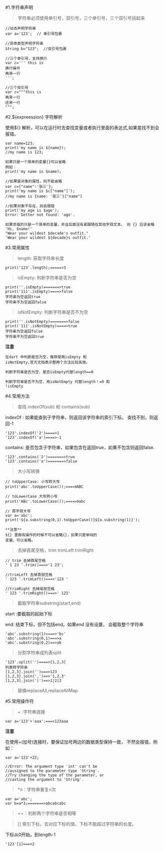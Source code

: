 #1.字符串声明

>字符串必须使用单引号，双引号，三个单引号，三个双引号括起来

    //动态声明字符串
    var a='123';  // 单引号包裹
    
    //具体类型声明字符串
    String b="123";  //双引号包裹

    //三个单引号，支持换行
    var c=''' this is
    换行操作
    再来一行
    ''';

    //三个双引号
    var c="""this is
    再来一行
    还来一行
    """;

#2.${expreession} 字符解析
   
   使用${} 解析，可以在运行时去查找变量或者执行里面的表达式,如果差找不到会报错。

    var name=123;
    print('my name is ${name});
    //my name is 123;

    如果只是一个简单的变量{}可以省略
    例如：
    print('my name is $name);

    //如果是对象的属性，则不能省略
    var c={"name":'张三'};
    print('my name is $c["name"]');
    //my name is {name: '张三'}["name"]

    //如果对象不存在，则会报错
    print('my age is $age');
    Error: Getter not found: 'age'.

    如果求值的只是一个简单的变量，并且后面没有紧跟随在其他字母文本， 则 {} 应该省略
    'Hi, $name!'
    "Wear your wildest $decade's outfit."
    'Wear your wildest ${decade}s outfit.'

#3.常用属性

>length: 获取字符串长度
  
    print('123'.length);=====>3
>isEmpty: 判断字符串是否为空

    print(''.isEmpty)=======>true
    print('111'.isEmpty)====>false
    字符串为空返回true
    字符串不为空返回false
>isNotEmpty: 判断字符串是否不为空

    print(''.isNotEmpty)=======>false
    print('111'.isNotEmpty)====>true
    字符串为空返回false
    字符串不为空返回true

**注意**
    
    在dart 中判断是否为空，推荐使用isEmpty 和 
    isNotEmpty,官方文档表示整两个方法比较高效。

    判断字符串是否为空，是否isEmpty代替length==0
    
    判断字符串是否不为空，用isNotEmpty 代替length！=0 和
    !isEmpty

#4.常用方法
>查找 indexOf(sub) 和 contains(sub)

indexOf : 如果能查到子字符串，则返回该字符串的索引下标。
        查找不到，则返回-1

    '123'.indexOf('2')====>1
    '123'.indexOf('a')====>-1

contains: 是否包含子字符串，如果包含在返回true，如果不包含则返回false.

    '123'.contains('2')=======>true
    '123'.contains('a')=======>false

>大小写转换

    // toUpperCase: 小写转大写
    print('abc'.toUpperCase());====》ABC

    // toLowerCase 大写转小写
    print('ABc'.toLowerCase());=====》abc
    
    // 首字母大写
    var a='abc';
    print('${a.substring(0,1).toUpperCase()}${a.substring(1)}');
    
    **注意**
    ${} 里面有操作的时候不可以省略{}，如果只是单纯的
    变量，可以省略。
>去掉首尾空格，trim trimLeft trimRight

    // trim 去掉首尾空格
    ' 1 23 '.trim()===>'1 23';
    
    //trimLeft 去掉首部空格
    ' 123 '.trimLeft()===>'123 '

    //trimRight 去掉尾部空格
    ' 123 '.trimRight()===>' 123'
>截取字符串substring(start,end)

start :要截取的起始下标

end: 结束下标，但不包括end。如果end 没有设置，
会截取整个字符串

    'abc'.substring(1)====>'bc'
    'abc'.substring(0,1)===>a
    'abc'.substring(0,2)==>ab
>分割字符串成列表split

    '123'.split('')====>[1,2,3]
    列表转字符串
    [1,2,3].join('')===>123
    [1,2,3].join(',')==>'1,2,3'
    [1,2,3].join('|')==>1|2|3
>替换replaceAll,replaceAllMap

#5.常用操作符

> \+ :字符串连接

    var a='123'+'aaa';===>123aaa

**注意**
   
   在使用+(加号)连接时，要保证加号两边的数据类型保持一致，
   不然会报错，例如：

    var a='123'+22;

    //Error: The argument type 'int' can't be 
    //assigned to the parameter type 'String'.
    //Try changing the type of the parameter, or 
    //casting the argument to 'String'.

> *n：字符串重复n次

    var a='abc';
    var b=a*3;=======>abcabcabc

>==：判断两个字符串是否相等 

>[] 索引下标，去对应下标的值，下标不能超过字符串的长度。

下标从0开始，到length-1

    '123'[1]===>2
    




